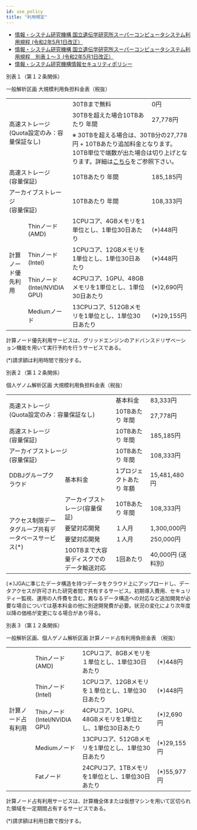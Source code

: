 ```yaml
---
id: use_policy
title: "利用規定"
---
```



- [情報・システム研究機構 国立遺伝学研究所スーパーコンピュータシステム利用規程 (令和2年5月1日改正）](/pdf/nigsc_use_policy.pdf)
- [情報・システム研究機構 国立遺伝学研究所スーパーコンピュータシステム利用規程　別表１〜３ (令和2年5月1日改正）](/pdf/tables_of_nigsc_use_policy_2.pdf)
- [情報・システム研究機構情報セキュリティポリシー](/pdf/ROIS_security_policy.pdf)


別表１（第１２条関係）

一般解析区画 大規模利用負担料金表（税抜）

<table>
	<tbody>
		<tr>
			<td colspan="2" rowspan="3">高速ストレージ<br />(Quota設定のみ：容量保証なし)</td>
			<td>30TBまで無料</td>
			<td>0円</td>
		</tr>
		<tr>
			<td>30TBを超えた場合10TBあたり 年間</td>
			<td>27,778円</td>
		</tr>
		<tr>
			<td colspan="2">※ 30TBを超える場合は、30TB分の27,778円 + 10TBあたり追加料金となります。10TB単位で端数が出た場合は切り上げとなります。詳細は<a href="https://sc.ddbj.nig.ac.jp/general_analysis_division/largescale_storage">こちら</a>をご参照下さい。</td>
		</tr>
		<tr>
			<td colspan="2">高速ストレージ<br />(容量保証)</td>
			<td>10TBあたり 年間</td>
			<td>185,185円</td>
		</tr>
		<tr>
			<td colspan="2">アーカイブストレージ<br />(容量保証)</td>
			<td>10TBあたり 年間</td>
			<td>108,333円</td>
		</tr>
		<tr>
			<td rowspan="4">計算ノード優先利用</td>
			<td>Thinノード<br />(AMD)</td>
			<td>1CPUコア、4GBメモリを1単位とし、1単位30日あたり</td>
			<td>(*)448円</td>
		</tr>
		<tr>
			<td>Thinノード
(Intel)</td>
			<td>1CPUコア、12GBメモリを1単位とし、1単位30日あたり</td>
			<td>(*)448円</td>
		</tr>
		<tr>
			<td>Thinノード<br />(Intel/NVIDIA GPU)</td>
			<td>4CPUコア、1GPU、48GBメモリを1単位とし、1単位30日あたり</td>
			<td>(*)2,690円</td>
		</tr>
		<tr>
			<td>Mediumノード</td>
			<td>13CPUコア、512GBメモリを1単位とし、1単位30日あたり</td>
			<td>(*)29,155円</td>
		</tr>
	</tbody>
</table>

計算ノード優先利用サービスは、グリッドエンジンのアドバンスドリザベーション機能を用いて実行予約を行うサービスである。

(*)請求額は利用時間で按分する。


別表２（第１２条関係）

個人ゲノム解析区画 大規模利用負担料金表（税抜）

<table>
	<tbody>
		<tr>
			<td colspan="2" rowspan="2">高速ストレージ<br />(Quota設定のみ：容量保証なし)</td>
			<td>基本料金</td>
			<td>83,333円</td>
		</tr>
		<tr>
			<td>10TBあたり 年間</td>
			<td>27,778円</td>
		</tr>
		<tr>
			<td colspan="2">高速ストレージ<br />(容量保証)</td>
			<td>10TBあたり 年間</td>
			<td>185,185円</td>
		</tr>
		<tr>
			<td colspan="2">アーカイブストレージ<br />(容量保証)</td>
			<td>10TBあたり 年間</td>
			<td>108,333円</td>
		</tr>
		<tr>
			<td>DDBJグループクラウド</td>
			<td>基本料金</td>
			<td>1プロジェクトあたり 年額</td>
			<td>15,481,480円</td>
		</tr>
		<tr>
			<td rowspan="4">アクセス制限データグループ共有データベースサービス(*)</td>
			<td>アーカイブストレージ(容量保証)</td>
			<td>10TBあたり 年間</td>
			<td>108,333円</td>
		</tr>
		<tr>
			<td>要望対応開発</td>
			<td>１人月</td>
			<td>1,300,000円</td>
		</tr>
		<tr>
			<td>要望対応開発</td>
			<td>１人月</td>
			<td>250,000円</td>
		</tr>
		<tr>
			<td>100TBまで大容量ディスクでのデータ輸送対応</td>
			<td>1回あたり</td>
			<td>40,000円
(送料別)</td>
		</tr>
	</tbody>
</table>

(＊)JGAに準じたデータ構造を持つデータをクラウド上にアップロードし、データアクセスが許可された研究者間で共有するサービス。初期導入費用、セキュリティー監視、運用の人件費を含む。異なるデータ構造への対応など追加開発が必要な場合については基本料金の他に別途開発費が必要。状況の変化により次年度以降の価格が変更になる場合があり得る。


別表３（第１２条関係）

一般解析区画、個人ゲノム解析区画 計算ノード占有利用負担金表 （税抜）

<table>
	<tbody>
		<tr>
			<td rowspan="5">計算ノード占有利用</td>
			<td>Thinノード<br />(AMD)</td>
			<td>1CPUコア、8GBメモリを１単位とし、1単位30日あたり</td>
			<td>(*)448円</td>
		</tr>
		<tr>
			<td>Thinノード<br />(Intel)</td>
			<td>1CPUコア、12GBメモリを１単位とし、1単位30日あたり</td>
			<td>(*)448円</td>
		</tr>
		<tr>
			<td>Thinノード<br />(Intel/NVIDIA GPU)</td>
			<td>4CPUコア、1GPU、48GBメモリを1単位とし、1単位30日あたり</td>
			<td>(*)2,690円</td>
		</tr>
		<tr>
			<td>Mediumノード</td>
			<td>13CPUコア、512GBメモリを1単位とし、1単位30日あたり</td>
			<td>(*)29,155円</td>
		</tr>
		<tr>
			<td>Fatノード</td>
			<td>24CPUコア、1TBメモリを1単位とし、1単位30日あたり</td>
			<td>(*)55,977円</td>
		</tr>
	</tbody>
</table>

計算ノード占有利用サービスは、計算機全体または仮想マシンを用いて区切られた領域を一定期間占有するサービスである。

(*)請求額は利用日数で按分する。

